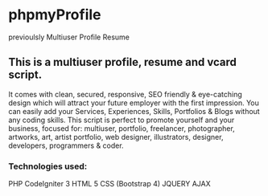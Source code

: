 # phpmyProfile
previoulsly Multiuser Profile Resume

## This is a multiuser profile, resume and vcard script.
 
It comes with clean, secured, responsive, SEO friendly & eye-catching design which will attract your future employer with the first impression. 
You can easily add your Services, Experiences, Skills, Portfolios & Blogs without any coding skills. 
This script is perfect to promote yourself and your business, focused for: 
multiuser, portfolio, freelancer, photographer, artworks, art, artist portfolio, web designer, illustrators, designer, developers, programmers & coder. 
 
### Technologies used:
 
PHP CodeIgniter 3
HTML 5
CSS (Bootstrap 4)
JQUERY
AJAX
